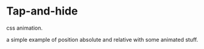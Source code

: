 # Tap-and-hide
css animation.

a simple example of position absolute and relative with some animated stuff.

